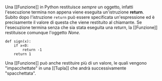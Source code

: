 
Una [[Funzione]] in Python restituisce _sempre_ un oggetto, infatti l'esecuzione termina non appena viene eseguita un'istruzione __return__.
Subito dopo l'istruzione `return` può essere specificata un'espressione ed è precisamente il valore di questa che viene restituito al chiamante.
Se l'esecuzione termina senza che sia stata eseguita una _return_, la [[Funzione]] restituisce comunque l'oggetto _None_.
```jupyter
def sign(x):
	if x<0:
		return -1
	return 1
```
Una [[Funzione]] può anche restituire più di un valore, le quali vengono "impacchettate" in una [[Tupla]] che andrà successivamente "spacchettata".
